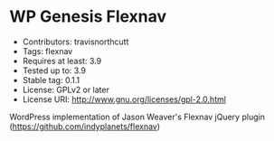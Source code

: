 # WP Genesis Flexnav
* Contributors: travisnorthcutt
* Tags: flexnav
* Requires at least: 3.9
* Tested up to: 3.9
* Stable tag: 0.1.1
* License: GPLv2 or later
* License URI: http://www.gnu.org/licenses/gpl-2.0.html


WordPress implementation of Jason Weaver's Flexnav jQuery plugin (https://github.com/indyplanets/flexnav)
